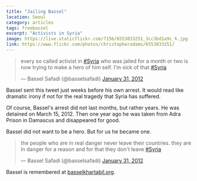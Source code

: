 ```yaml
---
title: "Jailing Bassel"
location: Seoul
category: articles
tags: freebassel
excerpt: "Activists in Syria"
image: https://live.staticflickr.com/7156/6553833251_3cc3bd1a9c_k.jpg
link: https://www.flickr.com/photos/christopheradams/6553833251/
---
```

<blockquote class="twitter-tweet" data-lang="en"><p lang="en" dir="ltr">every so called activist in <a href="https://twitter.com/hashtag/Syria?src=hash">#Syria</a> who was jailed for a month or two is now trying to make a hero of him self. I&#39;m sick of that <a href="https://twitter.com/hashtag/Syria?src=hash">#Syria</a></p>&mdash; Bassel Safadi (@basselsafadi) <a href="https://twitter.com/basselsafadi/status/164354870567116800">January 31, 2012</a></blockquote>

Bassel sent this tweet just weeks before his own arrest. It would read like
dramatic irony if not for the real tragedy that Syria has suffered.

Of course, Bassel's arrest did not last months, but rather years. He was
detained on March 15, 2012. Then one year ago he was taken from Adra Prison
in Damascus and disappeared for good.

Bassel did not want to be a hero. But for us he became one.

<blockquote class="twitter-tweet" data-lang="en"><p lang="en" dir="ltr">the people who are in real danger never leave their countries. they are in danger for a reason and for that they don&#39;t leave <a href="https://twitter.com/hashtag/Syria?src=hash">#Syria</a></p>&mdash; Bassel Safadi (@basselsafadi) <a href="https://twitter.com/basselsafadi/status/164355948582932480">January 31, 2012</a></blockquote>

Bassel is remembered at [basselkhartabil.org].

[basselkhartabil.org]: https://basselkhartabil.org/

